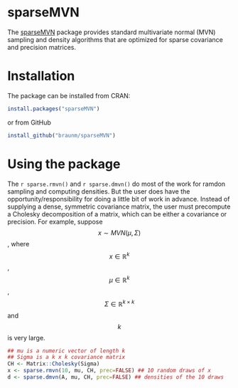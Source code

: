 # sparseMVN

The [sparseMVN](braunm.github.io/sparseMVN/) package provides standard multivariate normal (MVN) sampling and density algorithms that are optimized for sparse covariance and precision matrices.

# Installation

The package can be installed from CRAN:

```r
install.packages("sparseMVN")
```
or from GitHub

```r
install_github("braunm/sparseMVN")
```

# Using the package

The `r sparse.rmvn()` and `r sparse.dmvn()` do most of the work for ramdon sampling and computing densities.  But the user does have the opportunity/responsibility for doing a little bit of work in advance.  Instead of supplying a dense, symmetric covariance matrix, the user must precompute a Cholesky decomposition of a matrix, which can be either a covariance or precision.  For example, suppose $$x\sim MVN(\mu,\Sigma)$$, where $$x\in\mathbb{R}^k$$, $$\mu\in\mathbb{R}^k$$, $$\Sigma\in\mathbb{R}^{k\times k}$$ and $$k$$ is very large.

```r
## mu is a numeric vector of length k
## Sigma is a k x k covariance matrix
CH <- Matrix::Cholesky(Sigma)
x <- sparse.rmvn(10, mu, CH, prec=FALSE) ## 10 random draws of x
d <- sparse.dmvn(A, mu, CH, prec=FALSE) ## densities of the 10 draws
```
